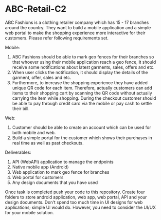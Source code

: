 # ABC-Retail-C2

ABC Fashions is a clothing retailer company which has 15 - 17 branches around the country. They want to build a mobile application and a simple web portal to make the shopping experience more interactive for their customers. Please refer following requirements set.

Mobile:
1.	ABC Fashions should be able to mark geo fences for their branches so that whoever using their mobile application reach a geo fence, it should receive some notifications about latest garments, sales, offers and etc.
2.	When user clicks the notification, it should display the details of the garment, offer, sales and etc.
3.	Furthermore, to increase the shopping experience they have added unique QR code for each item. Therefore, actually customers can add items to their shopping cart by scanning the QR code without actually carrying the item while shopping. During the checkout customer should be able to pay through credit card via the mobile or pay cash to settle their bill.

Web:
1.	Customer should be able to create an account which can be used for both mobile and web.
2.	Build a simple portal for the customer which shows their purchases in real time as well as past checkouts.

Deliverables:
1.	API (WebAPI) application to manage the endpoints
2.	Native mobile app (Android)
3.	Web application to mark geo fence for branches
4.	Web portal for customers
5.	Any design documents that you have used

Once task is completed push your code to this repository. Create four folders to store android application, web app, web portal, API and your design documents. Don't spend too much time in UI designs for web applications; simple UI would do. However, you need to consider the UI/UX for your mobile solution.
